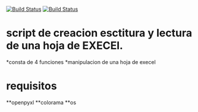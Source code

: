 [![Build Status](https://img.shields.io/badge/Python-3.7-green?logo=python)]()
[![Build Status](https://img.shields.io/badge/Lib-Openpyxl-ligthgreen?logo=python)]()

# script de creacion esctitura y lectura de una hoja de EXECEl.
*consta de 4 funciones 
*manipulacion de una hoja de execel



#  requisitos

**openpyxl
**colorama
**os
